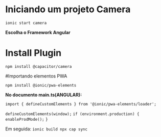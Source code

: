 # Iniciando um projeto Camera
`ionic start camera`

**Escolha o Framework Angular**

# Install Plugin 

`npm install @capacitor/camera`

#Importando elementos PWA ​

`npm install @ionic/pwa-elements`

**No documento main.ts(ANGULAR):**

`import { defineCustomElements } from '@ionic/pwa-elements/loader';`

`defineCustomElements(window);`
`if (environment.production) {`
`  enableProdMode();`
`}`

Em seguida:
`ionic build
npx cap sync
`
